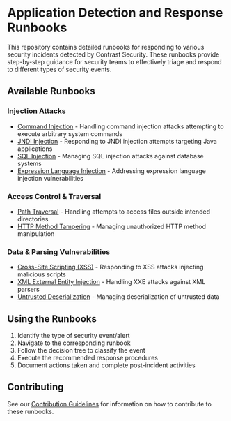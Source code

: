 # Application Detection and Response Runbooks

This repository contains detailed runbooks for responding to various security incidents detected by Contrast Security. These runbooks provide step-by-step guidance for security teams to effectively triage and respond to different types of security events.

## Available Runbooks

### Injection Attacks
- [Command Injection](runbooks/command-injection) - Handling command injection attacks attempting to execute arbitrary system commands
- [JNDI Injection](runbooks/jndi-injection) - Responding to JNDI injection attempts targeting Java applications
- [SQL Injection](runbooks/sql-injection) - Managing SQL injection attacks against database systems
- [Expression Language Injection](runbooks/expression-language-injection) - Addressing expression language injection vulnerabilities

### Access Control & Traversal
- [Path Traversal](runbooks/path-traversal) - Handling attempts to access files outside intended directories
- [HTTP Method Tampering](runbooks/http-method-tampering) - Managing unauthorized HTTP method manipulation

### Data & Parsing Vulnerabilities  
- [Cross-Site Scripting (XSS)](runbooks/cross-site-scripting) - Responding to XSS attacks injecting malicious scripts
- [XML External Entity Injection](runbooks/xml-external-entity-injection) - Handling XXE attacks against XML parsers
- [Untrusted Deserialization](runbooks/untrusted-deserialization) - Managing deserialization of untrusted data

## Using the Runbooks

1. Identify the type of security event/alert
2. Navigate to the corresponding runbook
3. Follow the decision tree to classify the event
4. Execute the recommended response procedures
5. Document actions taken and complete post-incident activities

## Contributing

See our [Contribution Guidelines](CONTRIBUTING.md) for information on how to contribute to these runbooks.